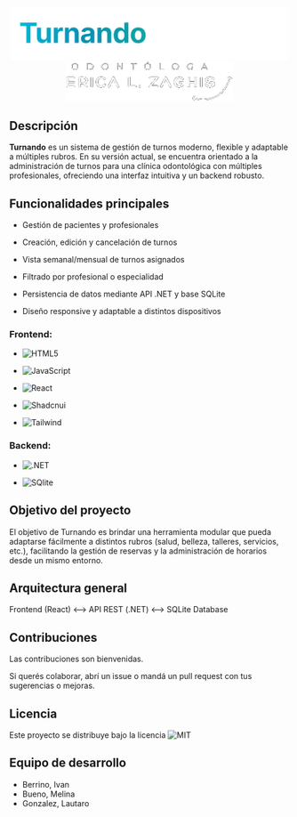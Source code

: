 <p align="center">
  <img src="https://github.com/melinab1998/TPI-PROGRAMACION-IV/blob/main/frontend/src/img/Logo-Turnando.svg" alt="Logo-Turnando" width="500"/> 
  <img src="https://github.com/melinab1998/TPI-PROGRAMACION-IV/blob/main/frontend/src/img/logo-dark-1.png" alt="Logo-Turnando" width="300"/>
</p>

## Descripción
**Turnando** es un sistema de gestión de turnos moderno, flexible y adaptable a múltiples rubros.
En su versión actual, se encuentra orientado a la administración de turnos para una clínica odontológica con múltiples profesionales, ofreciendo una interfaz intuitiva y un backend robusto.

## Funcionalidades principales

- Gestión de pacientes y profesionales

- Creación, edición y cancelación de turnos

- Vista semanal/mensual de turnos asignados

- Filtrado por profesional o especialidad

- Persistencia de datos mediante API .NET y base SQLite

- Diseño responsive y adaptable a distintos dispositivos

### Frontend:

- ![HTML5](https://img.shields.io/badge/-HTML5-333333?style=flat&logo=HTML5)

- ![JavaScript](https://img.shields.io/badge/-JavaScript-333333?style=flat&logo=javascript)

- ![React](https://img.shields.io/badge/-React-333333?style=flat&logo=react)
  
- ![Shadcnui](https://img.shields.io/badge/-shadcnui-333333?style=flat&logo=shadcnui)

- ![Tailwind](https://img.shields.io/badge/-Tailwind_CSS-333333?style=flat&logo=tailwind-css)

### Backend:

- ![.NET](https://img.shields.io/badge/-.net-333333?style=flat&logo=.net)

- ![SQlite](https://img.shields.io/badge/-SQlite-333333?style=flat&logo=sqlite)

## Objetivo del proyecto
El objetivo de Turnando es brindar una herramienta modular que pueda adaptarse fácilmente a distintos rubros (salud, belleza, talleres, servicios, etc.), facilitando la gestión de reservas y la administración de horarios desde un mismo entorno.

## Arquitectura general
Frontend (React)  <-->  API REST (.NET)  <-->  SQLite Database

## Contribuciones
Las contribuciones son bienvenidas.

Si querés colaborar, abrí un issue o mandá un pull request con tus sugerencias o mejoras.

## Licencia
Este proyecto se distribuye bajo la licencia ![MIT](https://img.shields.io/badge/MIT-red)


## Equipo de desarrollo

- Berrino, Ivan
- Bueno, Melina
- Gonzalez, Lautaro
